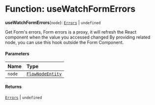 # Function: useWatchFormErrors

**useWatchFormErrors**(`node`): [`Errors`](/en/auto-docs/editor/types/Errors.md) | `undefined`

Get Form's errors, Form errors is a proxy, it will refresh the React component when the value you accessed changed
By providing related node, you can use this hook outside the Form Component.

#### Parameters

| Name | Type |
| :------ | :------ |
| `node` | [`FlowNodeEntity`](/en/auto-docs/editor/classes/FlowNodeEntity-1.md) |

#### Returns

[`Errors`](/en/auto-docs/editor/types/Errors.md) | `undefined`
